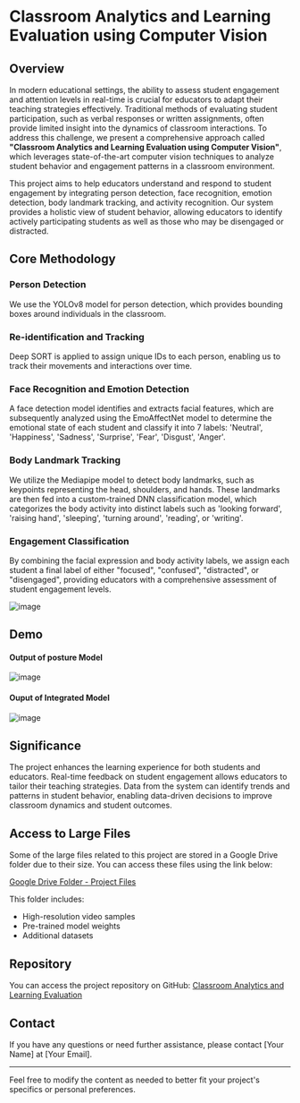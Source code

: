 # Classroom Analytics and Learning Evaluation using Computer Vision

## Overview

In modern educational settings, the ability to assess student engagement and attention levels in real-time is crucial for educators to adapt their teaching strategies effectively. Traditional methods of evaluating student participation, such as verbal responses or written assignments, often provide limited insight into the dynamics of classroom interactions. To address this challenge, we present a comprehensive approach called **"Classroom Analytics and Learning Evaluation using Computer Vision"**, which leverages state-of-the-art computer vision techniques to analyze student behavior and engagement patterns in a classroom environment.

This project aims to help educators understand and respond to student engagement by integrating person detection, face recognition, emotion detection, body landmark tracking, and activity recognition. Our system provides a holistic view of student behavior, allowing educators to identify actively participating students as well as those who may be disengaged or distracted.

## Core Methodology

### Person Detection
We use the YOLOv8 model for person detection, which provides bounding boxes around individuals in the classroom.

### Re-identification and Tracking
Deep SORT is applied to assign unique IDs to each person, enabling us to track their movements and interactions over time.

### Face Recognition and Emotion Detection
A face detection model identifies and extracts facial features, which are subsequently analyzed using the EmoAffectNet model to determine the emotional state of each student and classify it into 7 labels: 'Neutral', 'Happiness', 'Sadness', 'Surprise', 'Fear', 'Disgust', 'Anger'.

### Body Landmark Tracking
We utilize the Mediapipe model to detect body landmarks, such as keypoints representing the head, shoulders, and hands. These landmarks are then fed into a custom-trained DNN classification model, which categorizes the body activity into distinct labels such as 'looking forward', 'raising hand', 'sleeping', 'turning around', 'reading', or 'writing'.

### Engagement Classification
By combining the facial expression and body activity labels, we assign each student a final label of either "focused", "confused", "distracted", or "disengaged", providing educators with a comprehensive assessment of student engagement levels.

![image](https://github.com/tanmay910/Classroom_analytics_and_learning_evaluation/assets/105966781/e2222608-a703-4c3d-aec4-f286dee8040b)


## Demo
#### Output of posture Model
![image](https://github.com/tanmay910/Classroom_analytics_and_learning_evaluation/assets/105966781/bca3c861-dcb4-465f-9c30-1cb5dfcc4500)
#### Ouput of  Integrated Model
![image](https://github.com/tanmay910/Classroom_analytics_and_learning_evaluation/assets/105966781/d55e0fc5-510d-494b-b19a-29673682cfe0)



## Significance

The project enhances the learning experience for both students and educators. Real-time feedback on student engagement allows educators to tailor their teaching strategies. Data from the system can identify trends and patterns in student behavior, enabling data-driven decisions to improve classroom dynamics and student outcomes.

## Access to Large Files

Some of the large files related to this project are stored in a Google Drive folder due to their size. You can access these files using the link below:

[Google Drive Folder - Project Files](https://drive.google.com/drive/folders/1lnpSW-eM63E2NS-U329I_7vCuAUt1lc2?usp=sharing)

This folder includes:
- High-resolution video samples
- Pre-trained model weights
- Additional datasets

## Repository

You can access the project repository on GitHub: [Classroom Analytics and Learning Evaluation](https://github.com/tanmay910/Classroom_analytics_and_learning_evaluation)

## Contact

If you have any questions or need further assistance, please contact [Your Name] at [Your Email].

---

Feel free to modify the content as needed to better fit your project's specifics or personal preferences.
